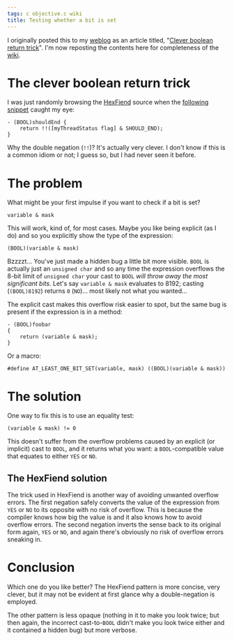 ```yaml
---
tags: c objective.c wiki
title: Testing whether a bit is set
---
```


I originally posted this to my [weblog](/wiki/weblog) as an article titled, "[Clever boolean return trick](http://typechecked.net/a/about/wincent/weblog/archives/2007/05/clever_boolean.php)". I'm now reposting the contents here for completeness of the [wiki](/wiki/wiki).

# The clever boolean return trick

I was just randomly browsing the [HexFiend](/wiki/HexFiend) source when the [following snippet](http://ridiculousfish.com/svn/HexFiend/trunk/sources/threading/FishThread.m) caught my eye:

    - (BOOL)shouldEnd {
    	return !!([myThreadStatus flag] & SHOULD_END);
    }

Why the double negation (`!!`)? It's actually very clever. I don't know if this is a common idiom or not; I guess so, but I had never seen it before.

# The problem

What might be your first impulse if you want to check if a bit is set?

    variable & mask

This will work, kind of, for most cases. Maybe you like being explicit (as I do) and so you explicitly show the type of the expression:

    (BOOL)(variable & mask)

Bzzzzt... You've just made a hidden bug a little bit more visible. `BOOL` is actually just an `unsigned char` and so any time the expression overflows the 8-bit limit of `unsigned char` your cast to `BOOL` _will throw away the most significant bits_. Let's say `variable & mask` evaluates to 8192; casting (`(BOOL)8192`) returns `0` (`NO`)... most likely not what you wanted...

The explicit cast makes this overflow risk easier to spot, but the same bug is present if the expression is in a method:

    - (BOOL)foobar
    {
        return (variable & mask);
    }

Or a macro:

    #define AT_LEAST_ONE_BIT_SET(variable, mask) ((BOOL)(variable & mask))

# The solution

One way to fix this is to use an equality test:

    (variable & mask) != 0

This doesn't suffer from the overflow problems caused by an explicit (or implicit) cast to `BOOL`, and it returns what you want: a `BOOL`-compatible value that equates to either `YES` or `NO`.

## The HexFiend solution

The trick used in HexFiend is another way of avoiding unwanted overflow errors. The first negation safely converts the value of the expression from `YES` or `NO` to its opposite with no risk of overflow. This is because the compiler knows how big the value is and it also knows how to avoid overflow errors. The second negation inverts the sense back to its original form again, `YES` or `NO`, and again there's obviously no risk of overflow errors sneaking in.

# Conclusion

Which one do you like better? The HexFiend pattern is more concise, very clever, but it may not be evident at first glance why a double-negation is employed.

The other pattern is less opaque (nothing in it to make you look twice; but then again, the incorrect cast-to-`BOOL` didn't make you look twice either and it contained a hidden bug) but more verbose.
